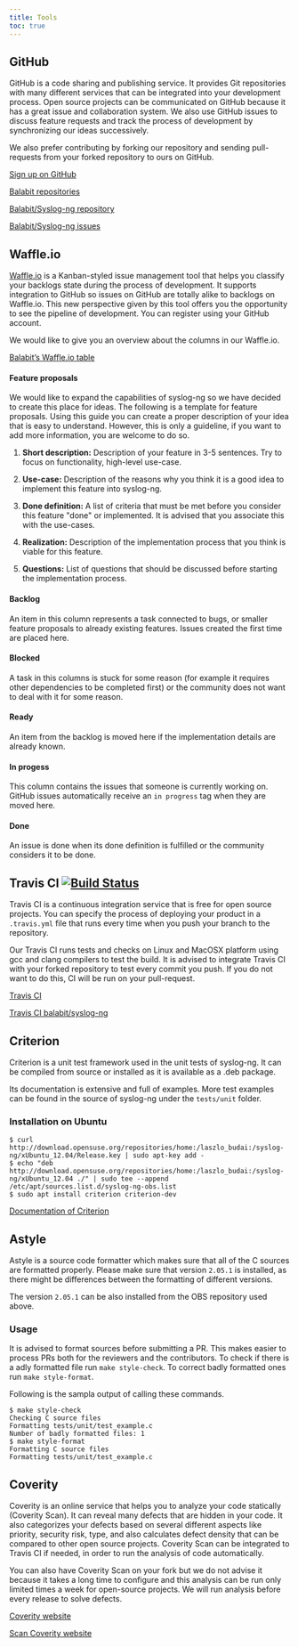 ```yaml
---
title: Tools
toc: true
---
```


## GitHub
GitHub is a code sharing and publishing service. It provides Git repositories
with many different services that can be integrated into your development process.
Open source projects can be communicated on GitHub because it has a great issue and collaboration system.
We also use GitHub issues to discuss feature requests and track the process of development by synchronizing our ideas successively.

We also prefer contributing by forking our repository and sending pull-requests from your forked repository to ours on GitHub.

[Sign up on GitHub](http://github.com/join)

[Balabit repositories](http://github.com/balabit)

[Balabit/Syslog-ng repository](http://github.com/balabit/syslog-ng)

[Balabit/Syslog-ng issues](http://github.com/balabit/syslog-ng/issues)

## Waffle.io
[Waffle.io](http://waffle.io) is a Kanban-styled issue management tool that helps you classify your backlogs state during the process of development. It supports integration to GitHub so issues on GitHub are totally alike to backlogs on Waffle.io. This new perspective given by this tool offers you the opportunity to see the pipeline of development. You can register using your GitHub account.

We would like to give you an overview about the columns in our Waffle.io.

[Balabit’s Waffle.io table](http://waffle.io/balabit/syslog-ng)

#### Feature proposals
We would like to expand the capabilities of syslog-ng so we have decided to create this place for ideas. The following is a template for feature proposals. Using this guide you can create a proper description of your idea that is easy to understand. However, this is only a guideline, if you want to add more information, you are welcome to do so.

1. **Short description:**
Description of your feature in 3-5 sentences. Try to focus on functionality, high-level use-case.

2. **Use-case:**
Description of the reasons why you think it is a good idea to implement this feature into syslog-ng.

3. **Done definition:**
A list of criteria that must be met before you consider this feature "done" or implemented. It is advised that you associate this with the use-cases.

4. **Realization:**
Description of the implementation process that you think is viable for this feature. 

5. **Questions:**
List of questions that should be discussed before starting the implementation process.

#### Backlog
An item in this column represents a task connected to bugs, or smaller feature proposals to already existing features. Issues created the first time are placed here.

#### Blocked
A task in this columns is stuck for some reason (for example it requires other dependencies to be completed first) or the community does not want to deal with it for some reason. 

#### Ready
An item from the backlog is moved here if the implementation details are already known.

#### In progess
This column contains the issues that someone is currently working on. GitHub issues automatically receive an `in progress` tag when they are moved here.

#### Done
An issue is done when its done definition is fulfilled or the community considers it to be done.

## Travis CI [![Build Status](https://travis-ci.org/balabit/syslog-ng.svg?branch=master)](https://travis-ci.org/balabit/syslog-ng)

Travis CI is a continuous integration service that is free for open source projects. You can specify the process of deploying your product in a `.travis.yml` file that runs every time when you push your branch
to the repository.

Our Travis CI runs tests and checks on Linux and MacOSX platform using gcc and clang compilers to test the build.
It is advised to integrate Travis CI with your forked repository to test every commit you push. If you do not want to do this, CI will be run on your pull-request.

[Travis CI](http://travis-ci.org)

[Travis CI balabit/syslog-ng](http://travis-ci.org/balabit/syslog-ng)

## Criterion

Criterion is a unit test framework used in the unit tests of syslog-ng. It can be compiled from 
source or installed as it is available as a .deb package.

Its documentation is extensive and full of examples. More test examples can be found in the source of 
syslog-ng under the `tests/unit` folder.

### Installation on Ubuntu

```
$ curl http://download.opensuse.org/repositories/home:/laszlo_budai:/syslog-ng/xUbuntu_12.04/Release.key | sudo apt-key add -
$ echo "deb http://download.opensuse.org/repositories/home:/laszlo_budai:/syslog-ng/xUbuntu_12.04 ./" | sudo tee --append /etc/apt/sources.list.d/syslog-ng-obs.list
$ sudo apt install criterion criterion-dev
```

[Documentation of Criterion](https://criterion.readthedocs.io/en/master/)

## Astyle

Astyle is a source code formatter which makes sure that all of the C sources are formatted properly. 
Please make sure that version `2.05.1` is installed, as there might be differences between the formatting 
of different versions.

The version `2.05.1` can be also installed from the OBS repository used above.

### Usage

It is advised to format sources before submitting a PR. This makes easier to process PRs both for the reviewers and the contributors. To check if there is a adly formatted file run `make style-check`. To correct 
badly formatted ones run `make style-format`.

Following is the sampla output of calling these commands.

```
$ make style-check
Checking C source files
Formatting tests/unit/test_example.c
Number of badly formatted files: 1
$ make style-format
Formatting C source files
Formatting tests/unit/test_example.c
```

## Coverity

Coverity is an online service that helps you to analyze your code statically (Coverity Scan). It can reveal many defects
that are hidden in your code. It also categorizes your defects based on several different aspects like priority, security risk,
type, and also calculates defect density that can be compared to other open source projects. 
Coverity Scan can be integrated to Travis CI if needed, in order to run the analysis of code automatically.

You can also have Coverity Scan on your fork but we do not advise it because it takes a long time to configure and this analysis can be run only limited times a week for open-source projects. We will run analysis before every release to solve defects.

[Coverity website](http://coverity.com)

[Scan Coverity website ](http://scan.coverity.com)
